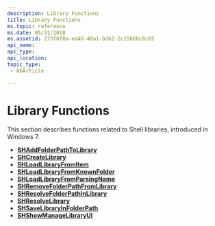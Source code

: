 ```yaml
---
description: Library Functions
title: Library Functions
ms.topic: reference
ms.date: 05/31/2018
ms.assetid: 273f8f8a-ea46-40a1-bd62-2c1566bc8c65
api_name: 
api_type: 
api_location: 
topic_type: 
 - kbArticle

---
```


# Library Functions

This section describes functions related to Shell libraries, introduced in Windows 7.

-   [**SHAddFolderPathToLibrary**](/windows/desktop/api/shobjidl_core/nf-shobjidl_core-shaddfolderpathtolibrary)
-   [**SHCreateLibrary**](/windows/desktop/api/shobjidl_core/nf-shobjidl_core-shcreatelibrary)
-   [**SHLoadLibraryFromItem**](/windows/desktop/api/shobjidl_core/nf-shobjidl_core-shloadlibraryfromitem)
-   [**SHLoadLibraryFromKnownFolder**](/windows/desktop/api/shobjidl_core/nf-shobjidl_core-shloadlibraryfromknownfolder)
-   [**SHLoadLibraryFromParsingName**](/windows/desktop/api/shobjidl_core/nf-shobjidl_core-shloadlibraryfromparsingname)
-   [**SHRemoveFolderPathFromLibrary**](/windows/desktop/api/shobjidl_core/nf-shobjidl_core-shremovefolderpathfromlibrary)
-   [**SHResolveFolderPathInLibrary**](/windows/desktop/api/Shobjidl/nf-shobjidl-shresolvefolderpathinlibrary)
-   [**SHResolveLibrary**](/windows/desktop/api/shobjidl_core/nf-shobjidl_core-shresolvelibrary)
-   [**SHSaveLibraryInFolderPath**](/windows/desktop/api/shobjidl_core/nf-shobjidl_core-shsavelibraryinfolderpath)
-   [**SHShowManageLibraryUI**](/windows/desktop/api/shobjidl_core/nf-shobjidl_core-shshowmanagelibraryui)

 

 



